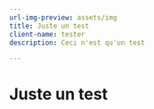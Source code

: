 ```yaml
---
url-img-preview: assets/img
title: Juste un test
client-name: tester
description: Ceci n'est qu'un test

---
```

<h1> Juste un test </h1>